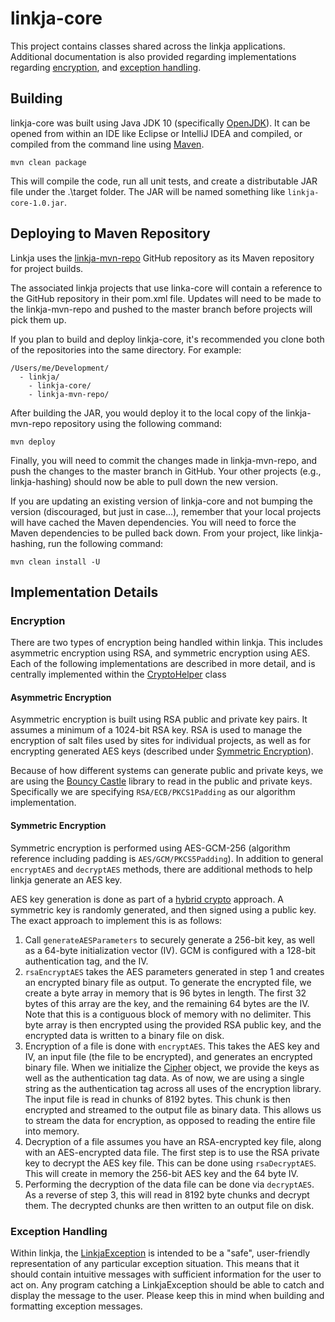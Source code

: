 # linkja-core

This project contains classes shared across the linkja applications. Additional documentation is also provided regarding implementations regarding  [encryption](#encryption), and [exception handling](#exception-handling).

## Building
linkja-core was built using Java JDK 10 (specifically [OpenJDK](https://openjdk.java.net/)).  It can be opened from within an IDE like Eclipse or IntelliJ IDEA and compiled, or compiled from the command line using [Maven](https://maven.apache.org/).

`mvn clean package`

This will compile the code, run all unit tests, and create a distributable JAR file under the .\target folder.  The JAR will be named something like `linkja-core-1.0.jar`.


## Deploying to Maven Repository
Linkja uses the [linkja-mvn-repo](https://github.com/linkja/linkja-mvn-repo) GitHub repository as its Maven repository for project builds.

The associated linkja projects that use linka-core will contain a reference to the GitHub repository in their pom.xml file.  Updates will need to be made to the linkja-mvn-repo and pushed to the master branch before projects will pick them up.

If you plan to build and deploy linkja-core, it's recommended you clone both of the repositories into the same directory.  For example:

```
/Users/me/Development/
  - linkja/
    - linkja-core/
    - linkja-mvn-repo/
```

After building the JAR, you would deploy it to the local copy of the linkja-mvn-repo repository using the following command:

`mvn deploy`

Finally, you will need to commit the changes made in linkja-mvn-repo, and push the changes to the master branch in GitHub.  Your other projects (e.g., linkja-hashing) should now be able to pull down the new version.

If you are updating an existing version of linkja-core and not bumping the version (discouraged, but just in case...), remember that your local projects will have cached the Maven dependencies.  You will need to force the Maven dependencies to be pulled back down.  From your project, like linkja-hashing, run the following command:

`mvn clean install -U`

## Implementation Details
### Encryption
There are two types of encryption being handled within linkja.  This includes asymmetric encryption using RSA, and symmetric encryption using AES.  Each of the following implementations are described in more detail, and is centrally implemented within the [CryptoHelper](src/main/java/org/linkja/core/CryptoHelper.java) class

#### Asymmetric Encryption
Asymmetric encryption is built using RSA public and private key pairs.  It assumes a minimum of a 1024-bit RSA key.  RSA is used to manage the encryption of salt files used by sites for individual projects, as well as for encrypting generated AES keys (described under [Symmetric Encryption](#symmetric-encryption)).

Because of how different systems can generate public and private keys, we are using the [Bouncy Castle](http://www.bouncycastle.org/) library to read in the public and private keys. Specifically we are specifying `RSA/ECB/PKCS1Padding` as our algorithm implementation.

#### Symmetric Encryption
Symmetric encryption is performed using AES-GCM-256 (algorithm reference including padding is `AES/GCM/PKCS5Padding`).  In addition to general `encryptAES` and `decryptAES` methods, there are additional methods to help linkja generate an AES key.

AES key generation is done as part of a [hybrid crypto](https://en.wikipedia.org/wiki/Hybrid_cryptosystem) approach.  A symmetric key is randomly generated, and then signed using a public key.  The exact approach to implement this is as follows:

1. Call `generateAESParameters` to securely generate a 256-bit key, as well as a 64-byte initialization vector (IV).  GCM is configured with a 128-bit authentication tag, and the IV.
2. `rsaEncryptAES` takes the AES parameters generated in step 1 and creates an encrypted binary file as output.  To generate the encrypted file, we create a byte array in memory that is 96 bytes in length.  The first 32 bytes of this array are the key, and the remaining 64 bytes are the IV.  Note that this is a contiguous block of memory with no delimiter.  This byte array is then encrypted using the provided RSA public key, and the encrypted data is written to a binary file on disk.
3. Encryption of a file is done with `encryptAES`.  This takes the AES key and IV, an input file (the file to be encrypted), and generates an encrypted binary file. When we initialize the [Cipher](https://docs.oracle.com/javase/7/docs/api/javax/crypto/Cipher.html) object, we provide the keys as well as the authentication tag data.  As of now, we are using a single string as the authentication tag across all uses of the encryption library.  The input file is read in chunks of 8192 bytes.  This chunk is then encrypted and streamed to the output file as binary data.  This allows us to stream the data for encryption, as opposed to reading the entire file into memory.
4. Decryption of a file assumes you have an RSA-encrypted key file, along with an AES-encrypted data file.  The first step is to use the RSA private key to decrypt the AES key file.  This can be done using `rsaDecryptAES`.  This will create in memory the 256-bit AES key and the 64 byte IV.
5. Performing the decryption of the data file can be done via `decryptAES`.  As a reverse of step 3, this will read in 8192 byte chunks and decrypt them.  The decrypted chunks are then written to an output file on disk.

### Exception Handling
Within linkja, the [LinkjaException](src/main/java/org/linkja/core/LinkjaException.java) is intended to be a "safe", user-friendly representation of any particular exception situation.  This means that it should contain intuitive messages with sufficient information for the user to act on.  Any program catching a LinkjaException should be able to catch and display the message to the user.  Please keep this in mind when building and formatting exception messages.